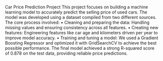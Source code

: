 Car Price Prediction Project
This project focuses on building a machine learning model to accurately predict the selling price of used cars.
The model was developed using a dataset compiled from two different sources. The core process involved:
•	Cleaning and preparing the data: Handling missing values and ensuring consistency across all features.
•	Creating new features: Engineering features like car age and kilometers driven per year to improve model accuracy.
•	Training and tuning a model: We used a Gradient Boosting Regressor and optimized it with GridSearchCV to achieve the best possible performance.
The final model achieved a strong R-squared score of 0.878 on the test data, providing reliable price predictions.
